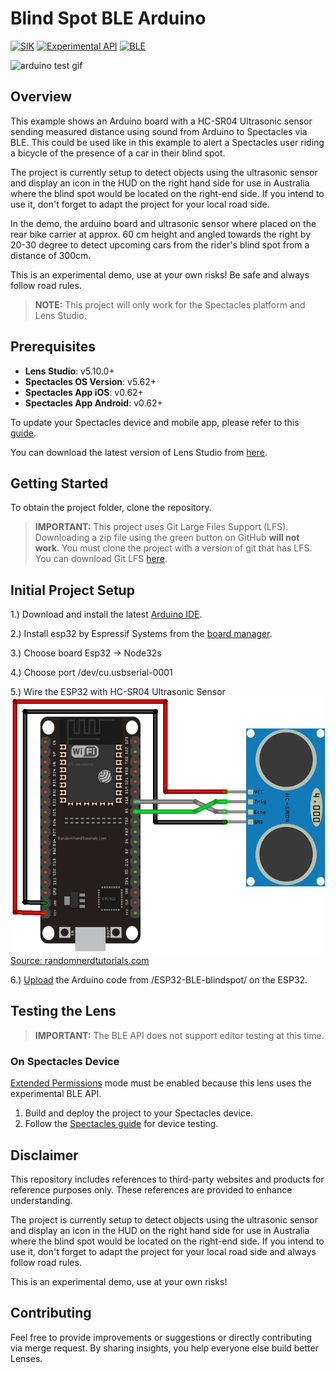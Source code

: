 # Blind Spot BLE Arduino

[![SIK](https://img.shields.io/badge/SIK-Light%20Gray?color=D3D3D3)](https://developers.snap.com/spectacles/spectacles-frameworks/spectacles-interaction-kit/features/overview?) [![Experimental API](https://img.shields.io/badge/Experimental%20API-Light%20Gray?color=D3D3D3)](https://developers.snap.com/spectacles/about-spectacles-features/apis/experimental-apis?) [![BLE](https://img.shields.io/badge/BLE-Light%20Gray?color=D3D3D3)](https://developers.snap.com/spectacles/about-spectacles-features/compatibility-list)

<img src="./README-ref/BikeBlindSpotBLE.gif" alt="arduino test gif" width="500" />

## Overview

This example shows an Arduino board with a HC-SR04 Ultrasonic sensor sending measured distance using sound from Arduino to Spectacles via BLE. This could be used like in this example to alert a Spectacles user riding a bicycle of the presence of a car in their blind spot.

The project is currently setup to detect objects using the ultrasonic sensor and display an icon in the HUD on the right hand side for use in Australia where the blind spot would be located on the right-end side. If you intend to use it, don't forget to adapt the project for your local road side.

In the demo, the arduino board and ultrasonic sensor where placed on the rear bike carrier at approx. 60 cm height and angled towards the right by 20-30 degree to detect upcoming cars from the rider's blind spot from a distance of 300cm. 

This is an experimental demo, use at your own risks! Be safe and always follow road rules.

> **NOTE:**
> This project will only work for the Spectacles platform and Lens Studio.

## Prerequisites

- **Lens Studio**: v5.10.0+
- **Spectacles OS Version**: v5.62+
- **Spectacles App iOS**: v0.62+
- **Spectacles App Android**: v0.62+

To update your Spectacles device and mobile app, please refer to this [guide](https://support.spectacles.com/hc/en-us/articles/30214953982740-Updating).

You can download the latest version of Lens Studio from [here](https://ar.snap.com/download?lang=en-US).

## Getting Started

To obtain the project folder, clone the repository.

> **IMPORTANT:**
> This project uses Git Large Files Support (LFS). Downloading a zip file using the green button on GitHub **will not work**. You must clone the project with a version of git that has LFS.
> You can download Git LFS [here](https://git-lfs.github.com/).

## Initial Project Setup

1.) Download and install the latest <a href="https://www.arduino.cc/en/software/">Arduino IDE</a>.

2.) Install esp32 by Espressif Systems from the <a href="https://support.arduino.cc/hc/en-us/articles/360016119519-Add-boards-to-Arduino-IDE">board manager</a>.

3.) Choose board Esp32 -> Node32s

4.) Choose port /dev/cu.usbserial-0001

5.) Wire the ESP32 with HC-SR04 Ultrasonic Sensor
![Screenshot](diagram.png) 
<a href="https://randomnerdtutorials.com/esp32-hc-sr04-ultrasonic-arduino/">Source: randomnerdtutorials.com</a>  

6.) <a href="https://support.arduino.cc/hc/en-us/articles/4733418441116-Upload-a-sketch-in-Arduino-IDE">Upload</a> the Arduino code from /ESP32-BLE-blindspot/ on the ESP32.

## Testing the Lens

> **IMPORTANT:**
> The BLE API does not support editor testing at this time.

### On Spectacles Device

[Extended Permissions](https://developers.snap.com/spectacles/permission-privacy/extended-permissions) mode must be enabled because this lens uses the experimental BLE API.

1. Build and deploy the project to your Spectacles device.
2. Follow the [Spectacles guide](https://developers.snap.com/spectacles/get-started/start-building/preview-panel) for device testing.

## Disclaimer

This repository includes references to third-party websites and products for reference purposes only. These references are provided to enhance understanding.

The project is currently setup to detect objects using the ultrasonic sensor and display an icon in the HUD on the right hand side for use in Australia where the blind spot would be located on the right-end side. If you intend to use it, don't forget to adapt the project for your local road side and always follow road rules.

This is an experimental demo, use at your own risks! 

## Contributing

Feel free to provide improvements or suggestions or directly contributing via merge request. By sharing insights, you help everyone else build better Lenses.
